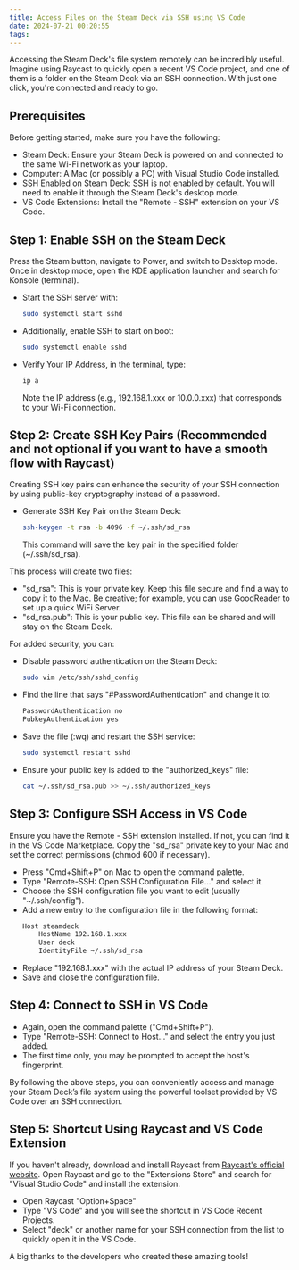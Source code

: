 ```yaml
---
title: Access Files on the Steam Deck via SSH using VS Code
date: 2024-07-21 00:20:55
tags:
---
```


Accessing the Steam Deck's file system remotely can be incredibly useful. Imagine using Raycast to quickly open a recent VS Code project, and one of them is a folder on the Steam Deck via an SSH connection. With just one click, you're connected and ready to go.

## Prerequisites

Before getting started, make sure you have the following:

- Steam Deck: Ensure your Steam Deck is powered on and connected to the same Wi-Fi network as your laptop.
- Computer: A Mac (or possibly a PC) with Visual Studio Code installed.
- SSH Enabled on Steam Deck: SSH is not enabled by default. You will need to enable it through the Steam Deck's desktop mode.
- VS Code Extensions: Install the "Remote - SSH" extension on your VS Code.

## Step 1: Enable SSH on the Steam Deck

Press the Steam button, navigate to Power, and switch to Desktop mode. Once in desktop mode, open the KDE application launcher and search for Konsole (terminal).

- Start the SSH server with:
  ```bash
  sudo systemctl start sshd
  ```
- Additionally, enable SSH to start on boot:
  ```bash
  sudo systemctl enable sshd
  ```
- Verify Your IP Address, in the terminal, type:
  ```bash
  ip a
  ```
  Note the IP address (e.g., 192.168.1.xxx or 10.0.0.xxx) that corresponds to your Wi-Fi connection.

## Step 2: Create SSH Key Pairs (Recommended and not optional if you want to have a smooth flow with Raycast)

Creating SSH key pairs can enhance the security of your SSH connection by using public-key cryptography instead of a password.

- Generate SSH Key Pair on the Steam Deck:
  ```bash
  ssh-keygen -t rsa -b 4096 -f ~/.ssh/sd_rsa
  ```
  This command will save the key pair in the specified folder (~/.ssh/sd_rsa).

This process will create two files:

- "sd_rsa": This is your private key. Keep this file secure and find a way to copy it to the Mac. Be creative; for example, you can use GoodReader to set up a quick WiFi Server.
- "sd_rsa.pub": This is your public key. This file can be shared and will stay on the Steam Deck.

For added security, you can:

- Disable password authentication on the Steam Deck:
  ```bash
  sudo vim /etc/ssh/sshd_config
  ```
- Find the line that says "#PasswordAuthentication" and change it to:
  ```bash
  PasswordAuthentication no
  PubkeyAuthentication yes
  ```
- Save the file (:wq) and restart the SSH service:
  ```bash
  sudo systemctl restart sshd
  ```
- Ensure your public key is added to the "authorized_keys" file:
  ```bash
  cat ~/.ssh/sd_rsa.pub >> ~/.ssh/authorized_keys
  ```

## Step 3: Configure SSH Access in VS Code

Ensure you have the Remote - SSH extension installed. If not, you can find it in the VS Code Marketplace. Copy the "sd_rsa" private key to your Mac and set the correct permissions (chmod 600 if necessary).

- Press "Cmd+Shift+P" on Mac to open the command palette.
- Type "Remote-SSH: Open SSH Configuration File..." and select it.
- Choose the SSH configuration file you want to edit (usually "~/.ssh/config").
- Add a new entry to the configuration file in the following format:
  ```bash
  Host steamdeck
      HostName 192.168.1.xxx
      User deck
      IdentityFile ~/.ssh/sd_rsa
  ```
- Replace "192.168.1.xxx" with the actual IP address of your Steam Deck.
- Save and close the configuration file.

## Step 4: Connect to SSH in VS Code

- Again, open the command palette ("Cmd+Shift+P").
- Type "Remote-SSH: Connect to Host..." and select the entry you just added.
- The first time only, you may be prompted to accept the host's fingerprint.

By following the above steps, you can conveniently access and manage your Steam Deck’s file system using the powerful toolset provided by VS Code over an SSH connection.

## Step 5: Shortcut Using Raycast and VS Code Extension

If you haven't already, download and install Raycast from [Raycast's official website](https://www.raycast.com/). Open Raycast and go to the "Extensions Store" and search for "Visual Studio Code" and install the extension.

- Open Raycast "Option+Space"
- Type "VS Code" and you will see the shortcut in VS Code Recent Projects.
- Select "deck" or another name for your SSH connection from the list to quickly open it in the VS Code.

A big thanks to the developers who created these amazing tools!
